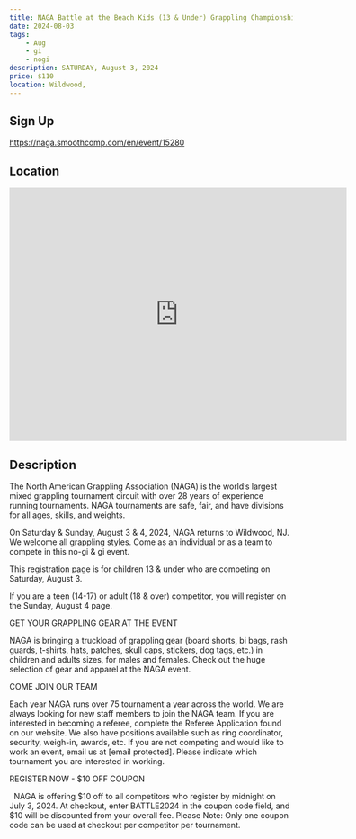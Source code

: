 ```yaml
---
title: NAGA Battle at the Beach Kids (13 & Under) Grappling Championship
date: 2024-08-03
tags:
    - Aug
    - gi 
    - nogi 
description: SATURDAY, August 3, 2024
price: $110
location: Wildwood,
---
```

## Sign Up
https://naga.smoothcomp.com/en/event/15280

## Location
<iframe src="https://www.google.com/maps/embed?pb=!1m18!1m12!1m3!1d12345.6789!2d-74.8165338!3d38.9814095!2m3!1f0!2f0!3f0!3m2!1i1024!2i768!4f13.1!3m3!1m2!1s0x0%3A0x0!2z38.9814095!5e0!3m2!1sen!2sus!4v1234567890" width="600" height="450" style="border:0;" allowfullscreen="" loading="lazy"></iframe>

## Description
The North American Grappling Association (NAGA) is the world’s largest mixed grappling tournament circuit with over 28 years of experience running tournaments. NAGA tournaments are safe, fair, and have divisions for all ages, skills, and weights.


On Saturday & Sunday, August 3 & 4, 2024, NAGA returns to Wildwood, NJ.  We welcome all grappling styles. Come as an individual or as a team to compete in this no-gi & gi event.


This registration page is for children 13 & under who are competing on Saturday, August 3.


If you are a teen (14-17) or adult (18 & over) competitor, you will register on the Sunday, August 4 page.


GET YOUR GRAPPLING GEAR AT THE EVENT


NAGA is bringing a truckload of grappling gear (board shorts, bi bags, rash guards, t-shirts, hats, patches, skull caps, stickers, dog tags, etc.) in children and adults sizes, for males and females. Check out the huge selection of gear and apparel at the NAGA event.  


COME JOIN OUR TEAM


Each year NAGA runs over 75 tournament a year across the world. We are always looking for new staff members to join the NAGA team. If you are interested in becoming a referee, complete the Referee Application found on our website. We also have positions available such as ring coordinator, security, weigh-in, awards, etc. If you are not competing and would like to work an event, email us at [email protected]. Please indicate which tournament you are interested in working.    


REGISTER NOW - $10 OFF COUPON


  NAGA is offering $10 off to all competitors who register by midnight on July 3, 2024. At checkout, enter BATTLE2024 in the coupon code field, and $10 will be discounted from your overall fee. Please Note: Only one coupon code can be used at checkout per competitor per tournament.